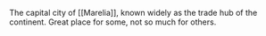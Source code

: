 The capital city of [[Marelia]], known widely as the trade hub of the continent. Great place for some, not so much for others.